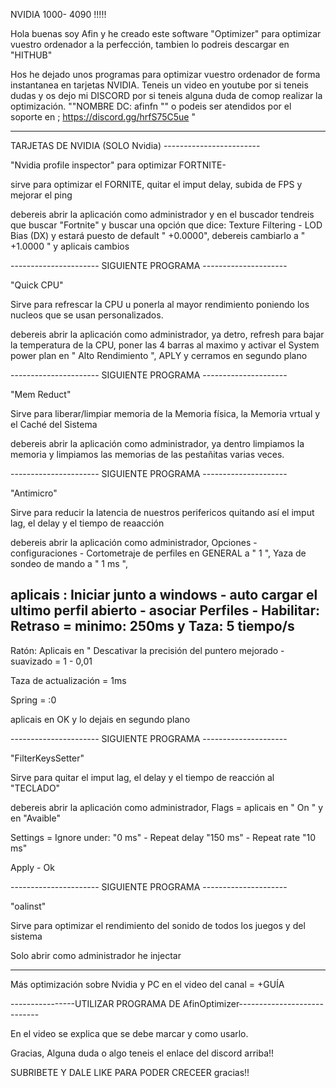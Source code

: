 
NVIDIA 1000- 4090 !!!!!



Hola buenas soy Afin y he creado este software "Optimizer" para optimizar vuestro ordenador a la perfección, tambien lo podreis descargar en "HITHUB"


Hos he dejado unos programas para optimizar vuestro ordenador de forma instantanea en tarjetas NVIDIA.
Teneis un video en youtube por si teneis dudas y os dejo mi DISCORD por si  teneis alguna duda de comop realizar la optimización. ""NOMBRE DC: afinfn  "" o podeis ser atendidos por el soporte en ; https://discord.gg/hrfS75C5ue "

-------------------------------------------------------------------------------------------------------------------------------------------------------------------------------------------------------------------------------------
TARJETAS DE NVIDIA (SOLO Nvidia) ------------------------

"Nvidia profile inspector" para optimizar FORTNITE-

sirve para optimizar el FORNITE, quitar el imput delay, subida de FPS y mejorar el ping

debereis abrir la aplicación como administrador y en el buscador tendreis que buscar "Fortnite" y buscar una opción que dice:
Texture Filtering - LOD Bias (DX) y estará puesto de default " +0.0000", debereis cambiarlo a " +1.0000 " y aplicais cambios

---------------------- SIGUIENTE PROGRAMA ---------------------

"Quick CPU" 

Sirve para refrescar la CPU u ponerla al mayor rendimiento poniendo los nucleos que se usan personalizados.

debereis abrir la aplicación como administrador, ya detro, refresh para bajar la temperatura de la CPU, poner las 4 barras al maximo y activar el System power plan en " Alto Rendimiento ", APLY y cerramos en segundo plano


---------------------- SIGUIENTE PROGRAMA ---------------------


"Mem Reduct"

Sirve para liberar/limpiar memoria de la Memoria física, la Memoria vrtual y el Caché del Sistema

debereis abrir la aplicación como administrador, ya dentro limpiamos la memoria y limpiamos las memorias de las pestañitas varias veces.


---------------------- SIGUIENTE PROGRAMA ---------------------

"Antimicro"

Sirve para reducir la latencia de nuestros perifericos quitando así el imput lag, el delay y el tiempo de reaacción


debereis abrir la aplicación como administrador, Opciones - configuraciones - Cortometraje de perfiles en GENERAL a " 1 ", Yaza de sondeo de mando a " 1 ms ", 

aplicais : Iniciar junto a windows - auto cargar el ultimo perfil abierto - asociar Perfiles - Habilitar: Retraso = minimo: 250ms y Taza: 5 tiempo/s
-----
Ratón: Aplicais en " Descativar la precisión del puntero mejorado - suavizado = 1 - 0,01

Taza de actualización = 1ms

Spring = :0

aplicais en OK y lo dejais en segundo plano


---------------------- SIGUIENTE PROGRAMA ---------------------


"FilterKeysSetter"

Sirve para quitar el imput lag, el delay y el tiempo de reacción al "TECLADO"


debereis abrir la aplicación como administrador, Flags = aplicais en " On " y en "Avaible"

Settings = Ignore under: "0 ms" - Repeat delay "150 ms" - Repeat rate "10 ms"

Apply - Ok

---------------------- SIGUIENTE PROGRAMA ---------------------

"oalinst"

Sirve para optimizar el rendimiento del sonido de todos los juegos y del sistema

Solo abrir como administrador he injectar


---------------------------------------------------------------------------------


Más optimización sobre Nvidia y PC en el video del canal = +GUÍA  


----------------UTILIZAR PROGRAMA DE AfinOptimizer----------------------------

En el video  se explica que se debe marcar y como usarlo.



Gracias, Alguna duda o algo teneis el enlace del discord arriba!!

SUBRIBETE Y DALE LIKE PARA  PODER  CRECEER gracias!!

